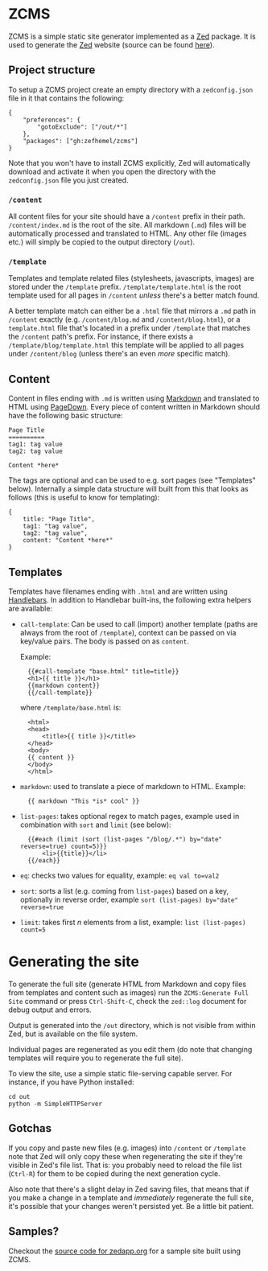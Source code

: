 ZCMS
====

ZCMS is a simple static site generator implemented as a [Zed](http://zedapp.org) package. It is used to generate the [Zed](http://zedapp.org) website (source can be found [here](http://github.com/zedapp/website)).

Project structure
-------

To setup a ZCMS project create an empty directory with a `zedconfig.json` file in it that contains the following:

    {
        "preferences": {
            "gotoExclude": ["/out/*"]
        },
        "packages": ["gh:zefhemel/zcms"]
    }

Note that you won't have to install ZCMS explicitly, Zed will automatically download and activate it when you open the directory with the `zedconfig.json` file you just created.

### `/content`
All content files for your site should have a `/content` prefix in their path. `/content/index.md` is the root of the site. All markdown (`.md`) files will be automatically processed and translated to HTML. Any other file (images etc.) will simply be copied to the output directory (`/out`).

### `/template`
Templates and template related files (stylesheets, javascripts, images) are stored under the `/template` prefix. `/template/template.html` is the root template used for all pages in `/content` _unless_ there's a better match found.

A better template match can either be a `.html` file that mirrors a `.md` path in `/content` exactly (e.g. `/content/blog.md` and `/content/blog.html`), or a `template.html` file that's located in a prefix under `/template` that matches the `/content` path's prefix. For instance, if there exists a `/template/blog/template.html` this template will be applied to all pages under `/content/blog` (unless there's an even _more_ specific match).

Content
-------

Content in files ending with `.md` is written using [Markdown](http://daringfireball.net/projects/markdown/) and translated to HTML using [PageDown](https://code.google.com/p/pagedown/). Every piece of content written in Markdown should have the following basic structure:

    Page Title
    ==========
    tag1: tag value
    tag2: tag value

    Content *here*

The tags are optional and can be used to e.g. sort pages (see "Templates" below). Internally a simple data structure will built from this that looks as follows (this is useful to know for templating):

    {
        title: "Page Title",
        tag1: "tag value",
        tag2: "tag value",
        content: "Content *here*"
    }

Templates
---------
Templates have filenames ending with `.html` and are written using [Handlebars](http://handlebarsjs.com/). In addition to Handlebar built-ins, the following extra helpers are available:

* `call-template`: Can be used to call (import) another template (paths are always from the root of `/template`), context can be passed on via key/value pairs. The body is passed on as `content`.

    Example:

        {{#call-template "base.html" title=title}}
        <h1>{{ title }}</h1>
        {{markdown content}}
        {{/call-template}}

    where `/template/base.html` is:

        <html>
        <head>
            <title>{{ title }}</title>
        </head>
        <body>
        {{ content }}
        </body>
        </html>

* `markdown`: used to translate a piece of markdown to HTML. Example:

        {{ markdown "This *is* cool" }}
* `list-pages`: takes optional regex to match pages, example used in combination with `sort` and `limit` (see below):

        {{#each (limit (sort (list-pages "/blog/.*") by="date" reverse=true) count=5)}}
            <li>{{title}}</li>
        {{/each}}

* `eq`: checks two values for equality, example: `eq val to=val2`
* `sort`: sorts a list (e.g. coming from `list-pages`) based on a key, optionally in reverse order, example `sort (list-pages) by="date" reverse=true`
* `limit`: takes first _n_ elements from a list, example: `list (list-pages) count=5`

Generating the site
========

To generate the full site (generate HTML from Markdown and copy files from templates and content such as images) run the `ZCMS:Generate Full Site` command or press `Ctrl-Shift-C`, check the `zed::log` document for debug output and errors.

Output is generated into the `/out` directory, which is not visible from within Zed, but is available on the file system.

Individual pages are regenerated as you edit them (do note that changing templates will require you to regenerate the full site).

To view the site, use a simple static file-serving capable server. For instance, if you have Python installed:

    cd out
    python -m SimpleHTTPServer

Gotchas
-------

If you copy and paste new files (e.g. images) into `/content` or `/template` note that Zed will only copy these when regenerating the site if they're visible in Zed's file list. That is: you probably need to reload the file list (`Ctrl-R`) for them to be copied during the next generation cycle.

Also note that there's a slight delay in Zed saving files, that means that if you make a change in a template and _immediately_ regenerate the full site, it's possible that your changes weren't persisted yet. Be a little bit patient.

Samples?
--------

Checkout the [source code for zedapp.org](https://github.com/zedapp/website) for a sample site built using ZCMS.
